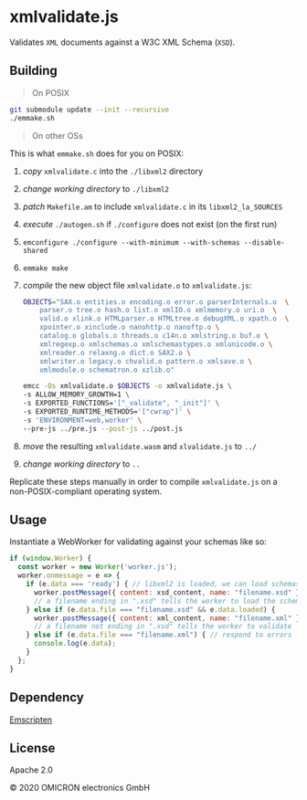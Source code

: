# xmlvalidate.js

Validates `XML` documents against a W3C XML Schema (`XSD`).

## Building

> On POSIX

```sh
git submodule update --init --recursive
./emmake.sh
```

> On other OSs

This is what `emmake.sh` does for you on POSIX:

1. *copy* `xmlvalidate.c` into the `./libxml2` directory
2. *change working directory* to `./libxml2`
3. *patch* `Makefile.am` to include `xmlvalidate.c` in its `libxml2_la_SOURCES`
4. *execute* `./autogen.sh` if `./configure` does not exist (on the first run)
5. `emconfigure ./configure --with-minimum --with-schemas --disable-shared`
6. `emmake make`
7. *compile* the new object file `xmlvalidate.o` to `xmlvalidate.js`:
   
   ```sh
   OBJECTS="SAX.o entities.o encoding.o error.o parserInternals.o  \
       parser.o tree.o hash.o list.o xmlIO.o xmlmemory.o uri.o  \
       valid.o xlink.o HTMLparser.o HTMLtree.o debugXML.o xpath.o  \
       xpointer.o xinclude.o nanohttp.o nanoftp.o \
       catalog.o globals.o threads.o c14n.o xmlstring.o buf.o \
       xmlregexp.o xmlschemas.o xmlschemastypes.o xmlunicode.o \
       xmlreader.o relaxng.o dict.o SAX2.o \
       xmlwriter.o legacy.o chvalid.o pattern.o xmlsave.o \
       xmlmodule.o schematron.o xzlib.o"

   emcc -Os xmlvalidate.o $OBJECTS -o xmlvalidate.js \
   -s ALLOW_MEMORY_GROWTH=1 \
   -s EXPORTED_FUNCTIONS='["_validate", "_init"]' \
   -s EXPORTED_RUNTIME_METHODS='["cwrap"]' \
   -s 'ENVIRONMENT=web,worker' \
   --pre-js ../pre.js --post-js ../post.js
   ```
8. *move* the resulting `xmlvalidate.wasm` and `xlvalidate.js` to `../`
9. *change working directory* to `..`

Replicate these steps manually in order to compile `xmlvalidate.js` on a
non-POSIX-compliant operating system.

## Usage

Instantiate a WebWorker for validating against your schemas like so:

```js
if (window.Worker) {
  const worker = new Worker('worker.js');
  worker.onmessage = e => {
    if (e.data === 'ready') { // libxml2 is loaded, we can load schemas now
      worker.postMessage({ content: xsd_content, name: "filename.xsd" });
      // a filename ending in ".xsd" tells the worker to load the schema
    } else if (e.data.file === "filename.xsd" && e.data.loaded) {
      worker.postMessage({ content: xml_content, name: "filename.xml" });
      // a filename not ending in ".xsd" tells the worker to validate
    } else if (e.data.file === "filename.xml") { // respond to errors
      console.log(e.data);
    }
  };
}
```

## Dependency
[Emscripten](https://emscripten.org/)

## License
Apache 2.0

&copy; 2020 OMICRON electronics GmbH
